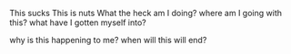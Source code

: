 This sucks
This is nuts
What the heck am I doing?
where am I going with this?
what have I gotten myself into?

why is this happening to me?
when will this will end?
